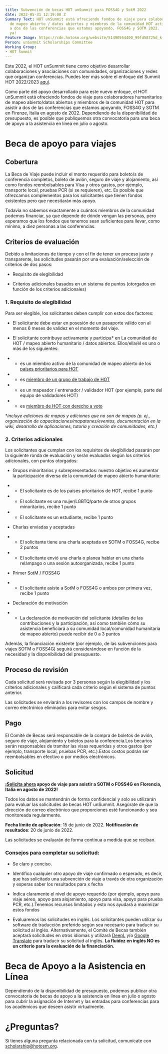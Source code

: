 ```yaml
---
title: Subvención de becas HOT unSummit para FOSS4G y SotM 2022
date: 2022-05-31 12:19:00 Z
Summary Text: HOT unSummit está ofreciendo fondos de viaje para colaboradores humanitarios
  de mapeo abierto / datos abiertos y miembros de la comunidad HOT activos para asistir
  a dos de las conferencias que estamos apoyando, FOSS4G y SOTM 2022. ¡Preséntate
  ya!
Feature Image: https://cdn.hotosm.org/website/51490564400_99fd58725d_k-f3dc57.jpg
Person: unSummit Scholarships Committee
Working Group:
- HOT Summit
---
```


Este 2022, el HOT unSummit tiene como objetivo desarrollar colaboraciones y asociaciones con comunidades, organizaciones y redes que organizan conferencias. Puedes leer más sobre el enfoque del Summit HOT 2022/2023 [aquí](https://www.hotosm.org/updates/hot-summit-un-nuevo-y-emocionante-enfoque-para-2022-y-2023/).

Como parte del apoyo desarrollado para este nuevo enfoque, el HOT unSummit está ofreciendo fondos de viaje para colaboradores humanitarios de mapeo abierto/datos abiertos y miembros de la comunidad HOT para asistir a dos de las conferencias que estamos apoyando, FOSS4G y SOTM en Firenze, Italia en agosto de 2022. Dependiendo de la disponibilidad de presupuesto, es posible que publiquemos otra convocatoria para una beca de apoyo a la asistencia en línea en julio o agosto.

# Beca de apoyo para viajes

## Cobertura

La Beca de Viaje puede incluir el monto requerido para boleto/s de conferencia completos, boleto de avión, seguro de viaje y alojamiento, así como fondos reembolsables para Visa y otros gastos, por ejemplo, transporte local, pruebas PCR (si se requieren), etc. Es posible que ofrezcamos complementos para los solicitantes que tienen fondos existentes pero que necesitarán más apoyo.

Todavía no sabemos exactamente a cuántos miembros de la comunidad podemos financiar, ya que depende de dónde vengan las personas, pero esperamos que los fondos que tenemos sean suficientes para llevar, como mínimo, a diez personas a las conferencias.

## Criterios de evaluación

Debido a limitaciones de tiempo y con el fin de tener un proceso justo y transparente, las solicitudes pasarán por una evaluación/selección de criterios de dos pasos:

* Requisito de elegibilidad

* Criterios adicionales basados en un sistema de puntos (otorgados en función de los criterios adicionales)

### 1. Requisito de elegibilidad

Para ser elegible, los solicitantes deben cumplir con estos dos factores:

* El solicitante debe estar en posesión de un pasaporte válido con al menos 6 meses de validez en el momento del viaje.

* El solicitante contribuye activamente y participa\* en La comunidad de HOT / mapeo abierto humanitario / datos abiertos. Ellos/ella/él es uno o más de los siguientes:

* * es un miembro activo de la comunidad de mapeo abierto de los [países prioritarios para HOT](https://wiki.openstreetmap.org/wiki/Humanitarian_OSM_Team/Priority_countries)

* * es [miembro de un grupo de trabajo de HOT](https://www.hotosm.org/community/working-groups/)

* * es un mapeador / entrenador / validador HOT (por ejemplo, parte del equipo de validadores HOT)

* * es [miembro de HOT con derecho a voto](https://www.hotosm.org/voting-members)

\**incluye ediciones de mapas y ediciones que no son de mapas (p. ej., organización de capacitaciones/mapatones/eventos, documentación en la wiki, desarrollo de aplicaciones, tutoría y creación de comunidades, etc.)*

### 2. Criterios adicionales

Los solicitantes que cumplan con los requisitos de elegibilidad pasarán por la siguiente ronda de evaluación y serán evaluados según los criterios adicionales, con puntos otorgados:

* Grupos minoritarios y subrepresentados: nuestro objetivo es aumentar la participación diversa de la comunidad de mapeo abierto  humanitario:

* * El solicitante es de los países prioritarios de HOT, recibe 1 punto

* * El solicitante es una mujer/LGBTQ/parte de otros grupos minoritarios, recibe 1 punto

* * El solicitante es un estudiante, recibe 1 punto

* Charlas enviadas y aceptadas

* * El solicitante tiene una charla aceptada en SOTM o FOSS4G, recibe 2 puntos

* * El solicitante envió una charla o planea hablar en una charla relámpago o una sesión autoorganizada, recibe 1 punto

* Primer SotM / FOSS4G

* * El solicitante asiste a SotM o FOSS4G o ambos por primera vez, recibe 1 punto

* Declaración de motivación

* * La declaración de motivación del solicitante (detalles de las contribuciones y la participación, así como también cómo su asistencia beneficiará a su comunidad local/comunidad humanitaria de mapeo abierto) puede recibir de 0 a 3 puntos

Además, la financiación existente (por ejemplo, de las subvenciones para viajes SOTM o FOSS4G) seguirá considerándose en función de la necesidad y la disponibilidad del presupuesto.

## Proceso de revisión

Cada solicitud será revisada por 3 personas según la elegibilidad y los criterios adicionales y calificará cada criterio según el sistema de puntos anterior.

Las solicitudes se enviarán a los revisores con los campos de nombre y correo electrónico eliminados para evitar sesgos.

## Pago

El Comité de Becas será responsable de la compra de boletos de avión, seguro de viaje, alojamiento y boletos para la conferencia.Los becarios serán responsables de tramitar las visas requeridas y otros gastos (por ejemplo, transporte local, pruebas PCR, etc.).Estos costos podrán ser reembolsables en efectivo o por medios electrónicos.

## Solicitud

**[¡Solicita ahora](https://forms.gle/nWTLFRD1g3HTiUgy5) apoyo de viaje para asistir a SOTM o FOSS4G en Florencia, Italia en agosto de 2022!**

Todos los datos se mantendrán de forma confidencial y solo se utilizarán para evaluar las solicitudes de becas HOT unSummit. Asegúrate de que la dirección de correo electrónico que proporciones esté funcionando y sea monitoreada regularmente.

**Fecha límite de aplicación**: 15 de junio de 2022. **Notificación de resultados**: 20 de junio de 2022.

Las solicitudes se evaluarán de forma continua a medida que se reciban.

### Consejos para completar su solicitud:

* Se claro y conciso.

* Identifica cualquier otro apoyo de viaje confirmado o esperado, es decir, que has solicitado una subvención de viaje a través de otra organización y esperas saber los resultados para x fecha

* Indica claramente el nivel de apoyo requerido (por ejemplo, apoyo para viaje aéreo, apoyo para alojamiento, apoyo para visa, apoyo para prueba PCR, etc.).Tenemos recursos limitados y esto nos ayudará a maximizar estos fondos

* Evaluaremos las solicitudes en inglés. Los solicitantes pueden utilizar su software de traducción preferido según sea necesario para traducir su solicitud al inglés. Alternativamente, el Comité de Becas también aceptará solicitudes en otros idiomas y utilizará [DeepL](https://www.deepl.com/translator) y/o [Google Translate](https://translate.google.com/) para traducir su solicitud al inglés. **La fluidez en inglés NO es un criterio para la evaluación de la financiación.**

# Beca de Apoyo a la Asistencia en Línea

Dependiendo de la disponibilidad de presupuesto, podemos publicar otra convocatoria de becas de apoyo a la asistencia en línea en julio o agosto para cubrir la asignación de Internet y las entradas para conferencias para los académicos que deseen asistir virtualmente.

# ¿Preguntas?

Si tienes alguna pregunta relacionada con tu solicitud, comunícate con [scholarship@hotosm.org](mailto:summit@hotosm.org).